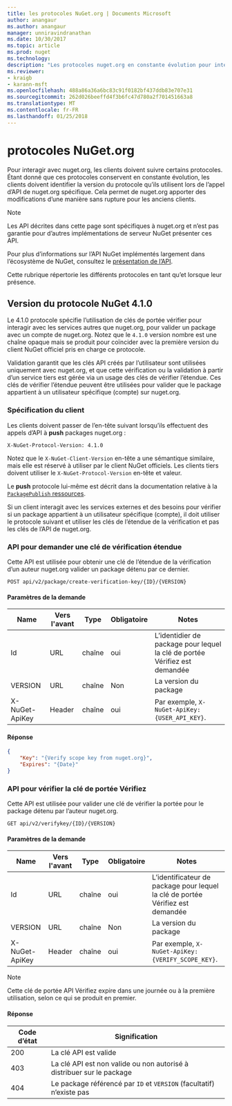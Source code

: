 ```yaml
---
title: les protocoles NuGet.org | Documents Microsoft
author: anangaur
ms.author: anangaur
manager: unniravindranathan
ms.date: 10/30/2017
ms.topic: article
ms.prod: nuget
ms.technology: 
description: "Les protocoles nuget.org en constante évolution pour interagir avec les clients NuGet."
ms.reviewer:
- kraigb
- karann-msft
ms.openlocfilehash: 488a86a36a6bc83c91f0182bf437ddb83e707e31
ms.sourcegitcommit: 262d026beeffd4f3b6fc47d780a2f701451663a8
ms.translationtype: MT
ms.contentlocale: fr-FR
ms.lasthandoff: 01/25/2018
---
```

# <a name="nugetorg-protocols"></a>protocoles NuGet.org

Pour interagir avec nuget.org, les clients doivent suivre certains protocoles. Étant donné que ces protocoles conservent en constante évolution, les clients doivent identifier la version du protocole qu’ils utilisent lors de l’appel d’API de nuget.org spécifique. Cela permet de nuget.org apporter des modifications d’une manière sans rupture pour les anciens clients.

> [!Note]
> Les API décrites dans cette page sont spécifiques à nuget.org et n’est pas garantie pour d’autres implémentations de serveur NuGet présenter ces API. 

Pour plus d’informations sur l’API NuGet implémentés largement dans l’écosystème de NuGet, consultez le [présentation de l’API](overview.md).

Cette rubrique répertorie les différents protocoles en tant qu’et lorsque leur présence.

## <a name="nuget-protocol-version-410"></a>Version du protocole NuGet 4.1.0

Le 4.1.0 protocole spécifie l’utilisation de clés de portée vérifier pour interagir avec les services autres que nuget.org, pour valider un package avec un compte de nuget.org. Notez que le `4.1.0` version nombre est une chaîne opaque mais se produit pour coïncider avec la première version du client NuGet officiel pris en charge ce protocole.

Validation garantit que les clés API créés par l’utilisateur sont utilisées uniquement avec nuget.org, et que cette vérification ou la validation à partir d’un service tiers est gérée via un usage des clés de vérifier l’étendue. Ces clés de vérifier l’étendue peuvent être utilisées pour valider que le package appartient à un utilisateur spécifique (compte) sur nuget.org.

### <a name="client-requirement"></a>Spécification du client

Les clients doivent passer de l’en-tête suivant lorsqu’ils effectuent des appels d’API à **push** packages nuget.org :

    X-NuGet-Protocol-Version: 4.1.0

Notez que le `X-NuGet-Client-Version` en-tête a une sémantique similaire, mais elle est réservé à utiliser par le client NuGet officiels. Les clients tiers doivent utiliser le `X-NuGet-Protocol-Version` en-tête et valeur.

Le **push** protocole lui-même est décrit dans la documentation relative à la [ `PackagePublish` ressources](package-publish-resource.md).

Si un client interagit avec les services externes et des besoins pour vérifier si un package appartient à un utilisateur spécifique (compte), il doit utiliser le protocole suivant et utiliser les clés de l’étendue de la vérification et pas les clés de l’API de nuget.org.

### <a name="api-to-request-a-verify-scope-key"></a>API pour demander une clé de vérification étendue

Cette API est utilisée pour obtenir une clé de l’étendue de la vérification d’un auteur nuget.org valider un package détenu par ce dernier.

    POST api/v2/package/create-verification-key/{ID}/{VERSION}

#### <a name="request-parameters"></a>Paramètres de la demande

Name           | Vers l'avant     | Type   | Obligatoire | Notes
-------------- | ------ | ------ | -------- | -----
Id             | URL    | chaîne | oui      | L’identidier de package pour lequel la clé de portée Vérifiez est demandée
VERSION        | URL    | chaîne | Non       | La version du package
X-NuGet-ApiKey | Header | chaîne | oui      | Par exemple, `X-NuGet-ApiKey: {USER_API_KEY}`.

#### <a name="response"></a>Réponse

```json
{
    "Key": "{Verify scope key from nuget.org}",
    "Expires": "{Date}"
}
```

### <a name="api-to-verify-the-verify-scope-key"></a>API pour vérifier la clé de portée Vérifiez

Cette API est utilisée pour valider une clé de vérifier la portée pour le package détenu par l’auteur nuget.org.

    GET api/v2/verifykey/{ID}/{VERSION}

#### <a name="request-parameters"></a>Paramètres de la demande

Name           | Vers l'avant     | Type   | Obligatoire | Notes
-------------  | ------ | ------ | -------- | -----
Id             | URL    | chaîne | oui      | L’identificateur de package pour lequel la clé de portée Vérifiez est demandée
VERSION        | URL    | chaîne | Non       | La version du package
X-NuGet-ApiKey | Header | chaîne | oui      | Par exemple, `X-NuGet-ApiKey: {VERIFY_SCOPE_KEY}`.

> [!Note]
> Cette clé de portée API Vérifiez expire dans une journée ou à la première utilisation, selon ce qui se produit en premier.

#### <a name="response"></a>Réponse

Code d’état | Signification
----------- | -------
200         | La clé API est valide
403         | La clé API est non valide ou non autorisé à distribuer sur le package
404         | Le package référencé par `ID` et `VERSION` (facultatif) n’existe pas
